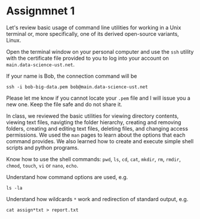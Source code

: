 # Assignmnet 1 

Let's review basic usage of command line utilities for working in a Unix terminal or, more specifically, one of its derived open-source variants, Linux. 

Open the terminal window on your personal computer and use the `ssh` utility with the certificate file provided to you to log into your account on `main.data-science-ust.net`.

If your name is Bob, the connection command will be

```shell
ssh -i bob-big-data.pem bob@main.data-science-ust.net
```

Please let me know if you cannot locate your `.pem` file and I will issue you a new one. Keep the file safe and do not share it.

In class, we reviewed the basic utilities for viewing directory contents, viewing text files, navigting the folder hierarchy, creating and removing folders, creating and editing text files, deleting files, and changing access permissions. We used the `man` pages to learn about the options that each command provides. We also learned how to create and execute simple shell scripts and python programs.

Know how to use the shell commands: `pwd`, `ls`, `cd`, `cat`, `mkdir`, `rm`, `rmdir`, `chmod`, `touch`, `vi` or `nano`, `echo`.

Understand how command options are used, e.g.
```shell
ls -la 
```

Understand how wildcards `*` work and redirection of standard output, e.g.
```shell
cat assign*txt > report.txt 
```
